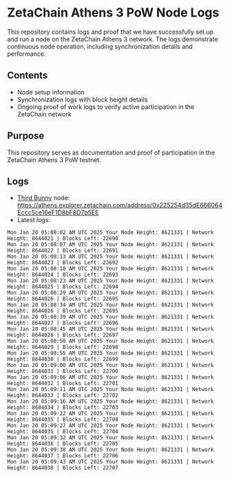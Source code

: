# ZetaChain Athens 3 PoW Node Logs
This repository contains logs and proof that we have successfully set up and run a node on the ZetaChain Athens 3 network. The logs demonstrate continuous node operation, including synchronization details and performance.

## Contents
- Node setup information
- Synchronization logs with block height details
- Ongoing proof of work logs to verify active participation in the ZetaChain network

## Purpose
This repository serves as documentation and proof of participation in the ZetaChain Athens 3 PoW testnet.

## Logs

- [Third Bunny](https://thirdbunny.xyz/) node: https://athens.explorer.zetachain.com/address/0x225254d35dE666064Eccc5ce16eF1D8bF8D7b5EE
- Latest logs:
```
Mon Jan 20 05:08:02 AM UTC 2025 Your Node Height: 8621331 | Network Height: 8644021 | Blocks Left: 22690
Mon Jan 20 05:08:07 AM UTC 2025 Your Node Height: 8621331 | Network Height: 8644022 | Blocks Left: 22691
Mon Jan 20 05:08:13 AM UTC 2025 Your Node Height: 8621331 | Network Height: 8644023 | Blocks Left: 22692
Mon Jan 20 05:08:18 AM UTC 2025 Your Node Height: 8621331 | Network Height: 8644024 | Blocks Left: 22693
Mon Jan 20 05:08:23 AM UTC 2025 Your Node Height: 8621331 | Network Height: 8644025 | Blocks Left: 22694
Mon Jan 20 05:08:29 AM UTC 2025 Your Node Height: 8621331 | Network Height: 8644026 | Blocks Left: 22695
Mon Jan 20 05:08:34 AM UTC 2025 Your Node Height: 8621331 | Network Height: 8644026 | Blocks Left: 22695
Mon Jan 20 05:08:39 AM UTC 2025 Your Node Height: 8621331 | Network Height: 8644027 | Blocks Left: 22696
Mon Jan 20 05:08:45 AM UTC 2025 Your Node Height: 8621331 | Network Height: 8644028 | Blocks Left: 22697
Mon Jan 20 05:08:50 AM UTC 2025 Your Node Height: 8621331 | Network Height: 8644029 | Blocks Left: 22698
Mon Jan 20 05:08:55 AM UTC 2025 Your Node Height: 8621331 | Network Height: 8644030 | Blocks Left: 22699
Mon Jan 20 05:09:00 AM UTC 2025 Your Node Height: 8621331 | Network Height: 8644031 | Blocks Left: 22700
Mon Jan 20 05:09:06 AM UTC 2025 Your Node Height: 8621331 | Network Height: 8644032 | Blocks Left: 22701
Mon Jan 20 05:09:11 AM UTC 2025 Your Node Height: 8621331 | Network Height: 8644033 | Blocks Left: 22702
Mon Jan 20 05:09:16 AM UTC 2025 Your Node Height: 8621331 | Network Height: 8644034 | Blocks Left: 22703
Mon Jan 20 05:09:22 AM UTC 2025 Your Node Height: 8621331 | Network Height: 8644035 | Blocks Left: 22704
Mon Jan 20 05:09:27 AM UTC 2025 Your Node Height: 8621331 | Network Height: 8644035 | Blocks Left: 22704
Mon Jan 20 05:09:32 AM UTC 2025 Your Node Height: 8621331 | Network Height: 8644036 | Blocks Left: 22705
Mon Jan 20 05:09:38 AM UTC 2025 Your Node Height: 8621331 | Network Height: 8644037 | Blocks Left: 22706
Mon Jan 20 05:09:43 AM UTC 2025 Your Node Height: 8621331 | Network Height: 8644038 | Blocks Left: 22707
```
